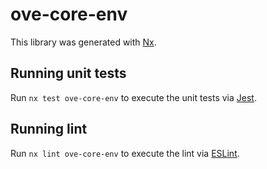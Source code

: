 # ove-core-env

This library was generated with [Nx](https://nx.dev).

## Running unit tests

Run `nx test ove-core-env` to execute the unit tests via [Jest](https://jestjs.io).

## Running lint

Run `nx lint ove-core-env` to execute the lint via [ESLint](https://eslint.org/).
